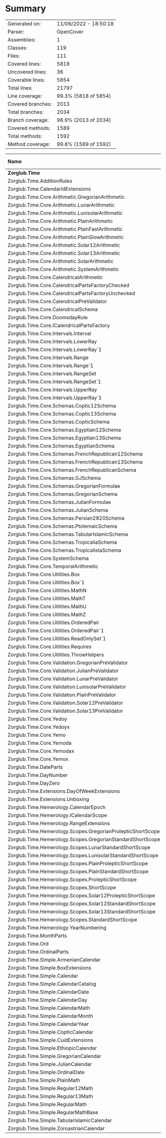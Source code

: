 ﻿# Summary
|||
|:---|:---|
| Generated on: | 11/06/2022 - 18:50:18 |
| Parser: | OpenCover |
| Assemblies: | 1 |
| Classes: | 119 |
| Files: | 111 |
| Covered lines: | 5818 |
| Uncovered lines: | 36 |
| Coverable lines: | 5854 |
| Total lines: | 21797 |
| Line coverage: | 99.3% (5818 of 5854) |
| Covered branches: | 2013 |
| Total branches: | 2034 |
| Branch coverage: | 98.9% (2013 of 2034) |
| Covered methods: | 1589 |
| Total methods: | 1592 |
| Method coverage: | 99.8% (1589 of 1592) |

|**Name**|**Covered**|**Uncovered**|**Coverable**|**Total**|**Line coverage**|**Covered**|**Total**|**Branch coverage**|**Covered**|**Total**|**Method coverage**|
|:---|---:|---:|---:|---:|---:|---:|---:|---:|---:|---:|---:|
|**Zorglub.Time**|**5818**|**36**|**5854**|**24138**|**99.3%**|**2013**|**2034**|**98.9%**|**1589**|**1592**|**99.8%**|
|Zorglub.Time.AdditionRules|14|0|14|193|100%|12|12|100%|4|4|100%|
|Zorglub.Time.CalendarIdExtensions|12|0|12|82|100%|10|10|100%|2|2|100%|
|Zorglub.Time.Core.Arithmetic.GregorianArithmetic|124|0|124|222|100%|66|66|100%|9|9|100%|
|Zorglub.Time.Core.Arithmetic.LunarArithmetic|124|0|124|217|100%|66|66|100%|9|9|100%|
|Zorglub.Time.Core.Arithmetic.LunisolarArithmetic|124|0|124|218|100%|66|66|100%|9|9|100%|
|Zorglub.Time.Core.Arithmetic.PlainArithmetic|67|0|67|142|100%|34|34|100%|7|7|100%|
|Zorglub.Time.Core.Arithmetic.PlainFastArithmetic|69|0|69|138|100%|36|36|100%|4|4|100%|
|Zorglub.Time.Core.Arithmetic.PlainSlowArithmetic|22|0|22|67|100%|14|14|100%|4|4|100%|
|Zorglub.Time.Core.Arithmetic.Solar12Arithmetic|52|0|52|93|100%|22|22|100%|3|3|100%|
|Zorglub.Time.Core.Arithmetic.Solar13Arithmetic|52|0|52|93|100%|22|22|100%|3|3|100%|
|Zorglub.Time.Core.Arithmetic.SolarArithmetic|76|0|76|156|100%|44|44|100%|7|7|100%|
|Zorglub.Time.Core.Arithmetic.SystemArithmetic|49|0|49|221|100%|15|15|100%|13|13|100%|
|Zorglub.Time.Core.CalendricalArithmetic|41|0|41|131|100%|12|12|100%|10|10|100%|
|Zorglub.Time.Core.CalendricalPartsFactoryChecked|54|0|54|134|100%|14|14|100%|13|13|100%|
|Zorglub.Time.Core.CalendricalPartsFactoryUnchecked|45|0|45|120|100%|2|2|100%|13|13|100%|
|Zorglub.Time.Core.CalendricalPreValidator|22|0|22|70|100%|18|18|100%|4|4|100%|
|Zorglub.Time.Core.CalendricalSchema|129|0|129|546|100%|58|58|100%|34|34|100%|
|Zorglub.Time.Core.DoomsdayRule|22|0|22|54|100%|4|4|100%|2|2|100%|
|Zorglub.Time.Core.ICalendricalPartsFactory|3|0|3|131|100%|4|4|100%|1|1|100%|
|Zorglub.Time.Core.Intervals.Interval|103|0|103|560|100%|66|66|100%|47|47|100%|
|Zorglub.Time.Core.Intervals.LowerRay|11|0|11|59|100%|4|4|100%|3|3|100%|
|Zorglub.Time.Core.Intervals.LowerRay`1|19|0|19|129|100%|2|2|100%|19|19|100%|
|Zorglub.Time.Core.Intervals.Range|35|0|35|182|100%|2|2|100%|14|14|100%|
|Zorglub.Time.Core.Intervals.Range`1|34|0|34|230|100%|18|18|100%|26|26|100%|
|Zorglub.Time.Core.Intervals.RangeSet|12|0|12|182|100%|0|0||4|4|100%|
|Zorglub.Time.Core.Intervals.RangeSet`1|19|0|19|182|100%|10|10|100%|10|10|100%|
|Zorglub.Time.Core.Intervals.UpperRay|11|0|11|56|100%|4|4|100%|3|3|100%|
|Zorglub.Time.Core.Intervals.UpperRay`1|19|0|19|120|100%|2|2|100%|19|19|100%|
|Zorglub.Time.Core.Schemas.Coptic12Schema|17|0|17|95|100%|2|2|100%|12|12|100%|
|Zorglub.Time.Core.Schemas.Coptic13Schema|18|0|18|103|100%|2|2|100%|13|13|100%|
|Zorglub.Time.Core.Schemas.CopticSchema|8|0|8|68|100%|0|0||5|5|100%|
|Zorglub.Time.Core.Schemas.Egyptian12Schema|16|0|16|98|100%|2|2|100%|11|11|100%|
|Zorglub.Time.Core.Schemas.Egyptian13Schema|17|0|17|103|100%|2|2|100%|12|12|100%|
|Zorglub.Time.Core.Schemas.EgyptianSchema|16|0|16|96|100%|0|0||12|12|100%|
|Zorglub.Time.Core.Schemas.FrenchRepublican12Schema|17|0|17|99|100%|2|2|100%|12|12|100%|
|Zorglub.Time.Core.Schemas.FrenchRepublican13Schema|18|0|18|107|100%|2|2|100%|13|13|100%|
|Zorglub.Time.Core.Schemas.FrenchRepublicanSchema|29|0|29|105|100%|10|10|100%|6|6|100%|
|Zorglub.Time.Core.Schemas.GJSchema|45|0|45|170|100%|22|22|100%|15|15|100%|
|Zorglub.Time.Core.Schemas.GregorianFormulae|119|0|119|298|100%|42|42|100%|21|21|100%|
|Zorglub.Time.Core.Schemas.GregorianSchema|47|0|47|160|100%|10|10|100%|8|8|100%|
|Zorglub.Time.Core.Schemas.JulianFormulae|47|0|47|141|100%|16|16|100%|11|11|100%|
|Zorglub.Time.Core.Schemas.JulianSchema|35|0|35|100|100%|4|4|100%|7|7|100%|
|Zorglub.Time.Core.Schemas.Persian2820Schema|47|0|47|227|100%|20|20|100%|18|18|100%|
|Zorglub.Time.Core.Schemas.PtolemaicSchema|48|0|48|161|100%|22|22|100%|18|18|100%|
|Zorglub.Time.Core.Schemas.TabularIslamicSchema|32|0|32|165|100%|14|14|100%|19|19|100%|
|Zorglub.Time.Core.Schemas.TropicaliaSchema|50|0|50|135|100%|22|22|100%|9|9|100%|
|Zorglub.Time.Core.Schemas.TropicalistaSchema|18|0|18|122|100%|4|4|100%|12|12|100%|
|Zorglub.Time.Core.SystemSchema|74|0|74|388|100%|10|10|100%|21|21|100%|
|Zorglub.Time.Core.TemporalArithmetic|25|0|25|238|100%|0|0||6|6|100%|
|Zorglub.Time.Core.Utilities.Box|10|0|10|158|100%|4|4|100%|3|3|100%|
|Zorglub.Time.Core.Utilities.Box`1|18|0|18|158|100%|2|2|100%|6|6|100%|
|Zorglub.Time.Core.Utilities.MathN|27|0|27|123|100%|4|4|100%|4|4|100%|
|Zorglub.Time.Core.Utilities.MathT|2|0|2|24|100%|4|4|100%|2|2|100%|
|Zorglub.Time.Core.Utilities.MathU|17|0|17|87|100%|4|4|100%|3|3|100%|
|Zorglub.Time.Core.Utilities.MathZ|101|0|101|450|100%|48|48|100%|13|13|100%|
|Zorglub.Time.Core.Utilities.OrderedPair|6|0|6|195|100%|0|0||2|2|100%|
|Zorglub.Time.Core.Utilities.OrderedPair`1|34|0|34|195|100%|10|10|100%|13|13|100%|
|Zorglub.Time.Core.Utilities.ReadOnlySet`1|18|0|18|107|100%|2|2|100%|12|12|100%|
|Zorglub.Time.Core.Utilities.Requires|13|0|13|68|100%|8|8|100%|3|3|100%|
|Zorglub.Time.Core.Utilities.ThrowHelpers|79|0|79|416|100%|12|12|100%|62|62|100%|
|Zorglub.Time.Core.Validation.GregorianPreValidator|41|0|41|100|100%|36|36|100%|7|7|100%|
|Zorglub.Time.Core.Validation.JulianPreValidator|41|0|41|100|100%|36|36|100%|7|7|100%|
|Zorglub.Time.Core.Validation.LunarPreValidator|26|0|26|66|100%|22|22|100%|4|4|100%|
|Zorglub.Time.Core.Validation.LunisolarPreValidator|27|0|27|67|100%|22|22|100%|4|4|100%|
|Zorglub.Time.Core.Validation.PlainPreValidator|24|0|24|66|100%|20|20|100%|4|4|100%|
|Zorglub.Time.Core.Validation.Solar12PreValidator|27|0|27|67|100%|22|22|100%|4|4|100%|
|Zorglub.Time.Core.Validation.Solar13PreValidator|27|0|27|67|100%|22|22|100%|4|4|100%|
|Zorglub.Time.Core.Yedoy|60|0|60|324|100%|14|14|100%|25|25|100%|
|Zorglub.Time.Core.Yedoyx|69|0|69|289|100%|22|22|100%|21|21|100%|
|Zorglub.Time.Core.Yemo|77|0|77|355|100%|20|20|100%|28|28|100%|
|Zorglub.Time.Core.Yemoda|94|0|94|535|100%|20|20|100%|32|32|100%|
|Zorglub.Time.Core.Yemodax|83|0|83|363|100%|26|26|100%|23|23|100%|
|Zorglub.Time.Core.Yemox|79|0|79|309|100%|24|24|100%|22|22|100%|
|Zorglub.Time.DateParts|33|0|33|167|100%|10|10|100%|18|18|100%|
|Zorglub.Time.DayNumber|181|0|181|774|100%|48|48|100%|55|55|100%|
|Zorglub.Time.DayZero|3|0|3|36|100%|0|0||1|1|100%|
|Zorglub.Time.Extensions.DayOfWeekExtensions|4|0|4|24|100%|2|2|100%|1|1|100%|
|Zorglub.Time.Extensions.Unboxing|14|0|14|58|100%|4|4|100%|2|2|100%|
|Zorglub.Time.Hemerology.CalendarEpoch|12|0|12|123|100%|0|0||12|12|100%|
|Zorglub.Time.Hemerology.ICalendarScope|2|0|2|122|100%|0|0||2|2|100%|
|Zorglub.Time.Hemerology.RangeExtensions|10|0|10|40|100%|8|8|100%|2|2|100%|
|Zorglub.Time.Hemerology.Scopes.GregorianProlepticShortScope|83|0|83|188|100%|72|72|100%|11|11|100%|
|Zorglub.Time.Hemerology.Scopes.GregorianStandardShortScope|83|0|83|191|100%|72|72|100%|11|11|100%|
|Zorglub.Time.Hemerology.Scopes.LunarStandardShortScope|38|0|38|85|100%|34|34|100%|4|4|100%|
|Zorglub.Time.Hemerology.Scopes.LunisolarStandardShortScope|37|0|37|84|100%|34|34|100%|4|4|100%|
|Zorglub.Time.Hemerology.Scopes.PlainProlepticShortScope|23|0|23|71|100%|12|12|100%|4|4|100%|
|Zorglub.Time.Hemerology.Scopes.PlainStandardShortScope|33|0|33|86|100%|30|30|100%|4|4|100%|
|Zorglub.Time.Hemerology.Scopes.ProlepticShortScope|28|0|28|85|100%|16|16|100%|7|7|100%|
|Zorglub.Time.Hemerology.Scopes.ShortScope|16|0|16|84|100%|2|2|100%|5|5|100%|
|Zorglub.Time.Hemerology.Scopes.Solar12ProlepticShortScope|38|0|38|81|100%|34|34|100%|4|4|100%|
|Zorglub.Time.Hemerology.Scopes.Solar12StandardShortScope|38|0|38|83|100%|34|34|100%|4|4|100%|
|Zorglub.Time.Hemerology.Scopes.Solar13StandardShortScope|38|0|38|83|100%|34|34|100%|4|4|100%|
|Zorglub.Time.Hemerology.Scopes.StandardShortScope|31|0|31|88|100%|19|19|100%|7|7|100%|
|Zorglub.Time.Hemerology.YearNumbering|24|0|24|193|100%|0|0||18|18|100%|
|Zorglub.Time.MonthParts|29|0|29|145|100%|6|6|100%|17|17|100%|
|Zorglub.Time.Ord|61|0|61|330|100%|30|30|100%|35|35|100%|
|Zorglub.Time.OrdinalParts|29|0|29|147|100%|6|6|100%|17|17|100%|
|Zorglub.Time.Simple.ArmenianCalendar|13|0|13|301|100%|0|0||4|4|100%|
|Zorglub.Time.Simple.BoxExtensions|21|0|21|92|100%|6|6|100%|3|3|100%|
|Zorglub.Time.Simple.Calendar|247|0|247|797|100%|38|38|100%|61|61|100%|
|Zorglub.Time.Simple.CalendarCatalog|156|17|173|617|90.1%|29|44|65.9%|21|21|100%|
|Zorglub.Time.Simple.CalendarDate|239|0|239|728|100%|32|32|100%|72|72|100%|
|Zorglub.Time.Simple.CalendarDay|193|0|193|658|100%|32|32|100%|66|66|100%|
|Zorglub.Time.Simple.CalendarMath|114|0|114|405|100%|30|30|100%|21|21|100%|
|Zorglub.Time.Simple.CalendarMonth|162|0|162|675|100%|20|20|100%|58|58|100%|
|Zorglub.Time.Simple.CalendarYear|145|0|145|752|100%|20|20|100%|52|52|100%|
|Zorglub.Time.Simple.CopticCalendar|13|0|13|301|100%|0|0||4|4|100%|
|Zorglub.Time.Simple.CuidExtensions|1|0|1|108|100%|0|0||1|1|100%|
|Zorglub.Time.Simple.EthiopicCalendar|13|0|13|301|100%|0|0||4|4|100%|
|Zorglub.Time.Simple.GregorianCalendar|19|0|19|301|100%|0|0||4|4|100%|
|Zorglub.Time.Simple.JulianCalendar|19|0|19|301|100%|0|0||4|4|100%|
|Zorglub.Time.Simple.OrdinalDate|233|0|233|666|100%|30|30|100%|69|69|100%|
|Zorglub.Time.Simple.PlainMath|45|19|64|171|70.3%|6|12|50%|5|8|62.5%|
|Zorglub.Time.Simple.Regular12Math|46|0|46|106|100%|8|8|100%|5|5|100%|
|Zorglub.Time.Simple.Regular13Math|46|0|46|106|100%|8|8|100%|5|5|100%|
|Zorglub.Time.Simple.RegularMath|41|0|41|94|100%|6|6|100%|5|5|100%|
|Zorglub.Time.Simple.RegularMathBase|37|0|37|92|100%|2|2|100%|5|5|100%|
|Zorglub.Time.Simple.TabularIslamicCalendar|7|0|7|301|100%|0|0||2|2|100%|
|Zorglub.Time.Simple.ZoroastrianCalendar|13|0|13|301|100%|0|0||4|4|100%|
